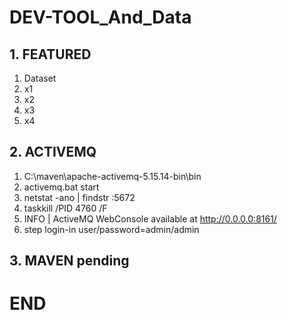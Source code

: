 # DEV-TOOL_And_Data

## 1. FEATURED
1. Dataset
2. x1
3. x2
4. x3
5. x4

## 2. ACTIVEMQ

1. C:\maven\apache-activemq-5.15.14-bin\bin
2. activemq.bat start
3. netstat -ano | findstr :5672
4. taskkill /PID 4760 /F
5. INFO | ActiveMQ WebConsole available at http://0.0.0.0:8161/
6. step login-in user/password=admin/admin


## 3. MAVEN pending


# END